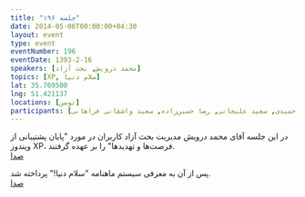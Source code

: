 ```yaml
---
title: "جلسه ۱۹۶"
date: 2014-05-06T00:00:00+04:30
layout: event
type: event
eventNumber: 196
eventDate: 1393-2-16
speakers: [محمد درویش, بحث آزاد]
topics: [XP, سلام دنیا]
lat: 35.769500
lng: 51.421137
locations: [توسن]
participants: [بهنام توکلی کرمانی, محمد درویش, دانیال بهزادی, نیما نوروزی, وحیدرضا نادری, مصطفی مظفری, محسن هاشمی, علی فارمد, کوشا اسماعیل‌پور, ادوین بابومیان, مرتضی جوان, روح اله امیری, سعید وایقانی, فرهاد باقری, محمدی, نیما بهمرام, احسان صادقی نشاط, کیوان هدایتی, فرید دهقان, مسعود تقویان, سید مجید عظیمی, علی خاندانی, علی رستمی, فرود غفوری, مهدی خشنودی, اکستریموس حمیدی, سعید علیجانی, رضا حسین‌زاده, سعید واشقانی فراهانی]
---
```

در این جلسه آقای محمد درویش مدیریت بحث آزاد کاربران در مورد "پایان پشتیبانی از ویندوز XP، فرصت‌ها و تهدیدها" را بر عهده گرفتند.  
[صدا](https://archive.org/details/tehlug_196_windows_xp)  

پس از آن به معرفی سیستم ماهنامه "سلام دنیا!" پرداخته شد.  
[صدا](https://archive.org/details/tehlug_196_salam_donya)  
